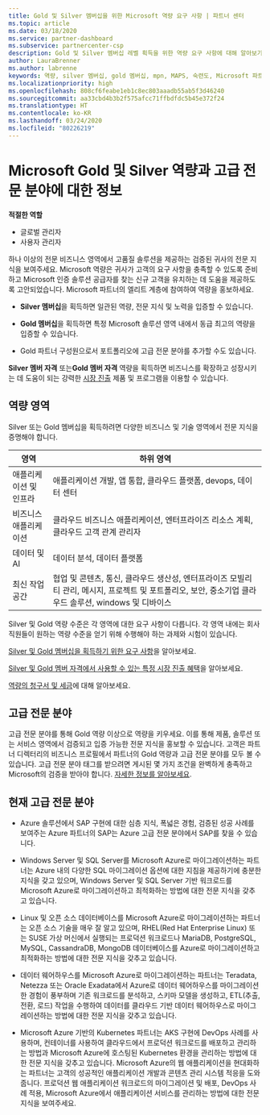 ```yaml
---
title: Gold 및 Silver 멤버십을 위한 Microsoft 역량 요구 사항 | 파트너 센터
ms.topic: article
ms.date: 03/18/2020
ms.service: partner-dashboard
ms.subservice: partnercenter-csp
description: Gold 및 Silver 멤버십 레벨 획득을 위한 역량 요구 사항에 대해 알아보기
author: LauraBrenner
ms.author: labrenne
keywords: 역량, silver 멤버십, gold 멤버십, mpn, MAPS, 숙련도, Microsoft 파트너 네트워크, 네트워크 멤버십, 고급 전문 분야
ms.localizationpriority: high
ms.openlocfilehash: 808cf6feabe1eb1c8ec803aaadb55ab5f3d46240
ms.sourcegitcommit: aa33cbd4b3b2f575afcc71ffbdfdc5b45e372f24
ms.translationtype: HT
ms.contentlocale: ko-KR
ms.lasthandoff: 03/24/2020
ms.locfileid: "80226219"
---
```

# <a name="information-about-microsoft-silver-and-gold-competencies-and-advanced-specializations"></a>Microsoft Gold 및 Silver 역량과 고급 전문 분야에 대한 정보

**적절한 역할**
-    글로벌 관리자
-    사용자 관리자

하나 이상의 전문 비즈니스 영역에서 고품질 솔루션을 제공하는 검증된 귀사의 전문 지식을 보여주세요. Microsoft 역량은 귀사가 고객의 요구 사항을 충족할 수 있도록 준비하고 Microsoft 인증 솔루션 공급자를 찾는 신규 고객을 유치하는 데 도움을 제공하도록 고안되었습니다. Microsoft 파트너의 엘리트 계층에 참여하여 역량을 홍보하세요.

- **Silver 멤버십**을 획득하면 일관된 역량, 전문 지식 및 노력을 입증할 수 있습니다.

- **Gold 멤버십**을 획득하면 특정 Microsoft 솔루션 영역 내에서 동급 최고의 역량을 입증할 수 있습니다.

- Gold 파트너 구성원으로서 포트폴리오에 고급 전문 분야를 추가할 수도 있습니다.

**Silver 멤버 자격** 또는**Gold 멤버 자격** 역량을 획득하면 비즈니스를 확장하고 성장시키는 데 도움이 되는 강력한 [시장 진출](mpn-learn-about-go-to-market-benefits.md) 제품 및 프로그램을 이용할 수 있습니다.

## <a name="competency-areas"></a>역량 영역

Silver 또는 Gold 멤버십을 획득하려면 다양한 비즈니스 및 기술 영역에서 전문 지식을 증명해야 합니다.

|**영역**            |**하위 영역**                    |
|--------------------|--------------------------------|
|애플리케이션 및 인프라|애플리케이션 개발, 앱 통합, 클라우드 플랫폼, devops, 데이터 센터|
|비즈니스 애플리케이션 |클라우드 비즈니스 애플리케이션, 엔터프라이즈 리소스 계획, 클라우드 고객 관계 관리자|
|데이터 및 AI|데이터 분석, 데이터 플랫폼|
|최신 작업 공간| 협업 및 콘텐츠, 통신, 클라우드 생산성, 엔터프라이즈 모빌리티 관리, 메시지, 프로젝트 및 포트폴리오, 보안, 중소기업 클라우드 솔루션, windows 및 디바이스|

Silver 및 Gold 역량 수준은 각 영역에 대한 요구 사항이 다릅니다. 각 영역 내에는 회사 직원들이 원하는 역량 수준을 얻기 위해 수행해야 하는 과제와 시험이 있습니다.


[Silver 및 Gold 멤버십을 획득하기 위한 요구 사항](https://partner.microsoft.com/membership/competencies)을 알아보세요.

[Silver 및 Gold 멤버 자격에서 사용할 수 있는 특정 시장 진출 혜택](mpn-learn-about-go-to-market-benefits.md)을 알아보세요. 

[역량의 청구서 및 세금](mpn-view-print-maps-invoice.md)에 대해 알아보세요.

## <a name="advanced-specializations"></a>고급 전문 분야

고급 전문 분야를 통해 Gold 역량 이상으로 역량을 키우세요. 이를 통해 제품, 솔루션 또는 서비스 영역에서 검증되고 입증 가능한 전문 지식을 홍보할 수 있습니다. 고객은 파트너 디렉터리의 비즈니스 프로필에서 파트너의 Gold 역량과 고급 전문 분야를 모두 볼 수 있습니다. 고급 전문 분야 태그를 받으려면 게시된 몇 가지 조건을 완벽하게 충족하고 Microsoft의 검증을 받아야 합니다. [자세한 정보를 알아보세요](https://partner.microsoft.com/membership/competencies#tab-content-2). 

## <a name="the-current-advanced-specializations"></a>현재 고급 전문 분야

- Azure 솔루션에서 SAP 구현에 대한 심층 지식, 폭넓은 경험, 검증된 성공 사례를 보여주는 Azure 파트너의 SAP는 Azure 고급 전문 분야에서 SAP를 찾을 수 있습니다.

- Windows Server 및 SQL Server를 Microsoft Azure로 마이그레이션하는 파트너는 Azure 내의 다양한 SQL 마이그레이션 옵션에 대한 지침을 제공하기에 충분한 지식을 갖고 있으며, Windows Server 및 SQL Server 기반 워크로드를 Microsoft Azure로 마이그레이션하고 최적화하는 방법에 대한 전문 지식을 갖추고 있습니다. 

- Linux 및 오픈 소스 데이터베이스를 Microsoft Azure로 마이그레이션하는 파트너는 오픈 소스 기술을 매우 잘 알고 있으며, RHEL(Red Hat Enterprise Linux) 또는 SUSE 가상 머신에서 실행되는 프로덕션 워크로드나 MariaDB, PostgreSQL, MySQL, CassandraDB, MongoDB 데이터베이스를 Azure로 마이그레이션하고 최적화하는 방법에 대한 전문 지식을 갖추고 있습니다.

- 데이터 웨어하우스를 Microsoft Azure로 마이그레이션하는 파트너는 Teradata, Netezza 또는 Oracle Exadata에서 Azure로 데이터 웨어하우스를 마이그레이션한 경험이 풍부하며 기존 워크로드를 분석하고, 스키마 모델을 생성하고, ETL(추출, 전환, 로드) 작업을 수행하여 데이터를 클라우드 기반 데이터 웨어하우스로 마이그레이션하는 방법에 대한 전문 지식을 갖추고 있습니다.

- Microsoft Azure 기반의 Kubernetes 파트너는 AKS 구현에 DevOps 사례를 사용하며, 컨테이너를 사용하여 클라우드에서 프로덕션 워크로드를 배포하고 관리하는 방법과 Microsoft Azure에 호스팅된 Kubernetes 환경을 관리하는 방법에 대한 전문 지식을 갖추고 있습니다.
Microsoft Azure의 웹 애플리케이션을 현대화하는 파트너는 고객의 성공적인 애플리케이션 개발과 콘텐츠 관리 시스템 적응을 도와줍니다. 프로덕션 웹 애플리케이션 워크로드의 마이그레이션 및 배포, DevOps 사례 적용, Microsoft Azure에서 애플리케이션 서비스를 관리하는 방법에 대한 전문 지식을 보여주세요.
